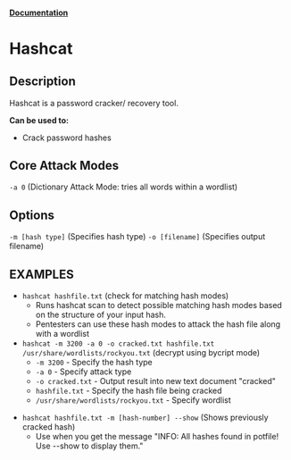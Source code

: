#### [Documentation](https://hashcat.net/hashcat/)

# Hashcat
## Description
Hashcat is a password cracker/ recovery tool.


**Can be used to:**
* Crack password hashes


## Core Attack Modes
`-a 0` (Dictionary Attack Mode: tries all words within a wordlist)


## Options
`-m [hash type]` (Specifies hash type)
`-o [filename]` (Specifies output filename)


## EXAMPLES
* `hashcat hashfile.txt` (check for matching hash modes)
	* Runs hashcat scan to detect possible matching hash modes based on the structure of your input hash. 
	* Pentesters can use these hash modes to attack the hash file along with a wordlist
* `hashcat -m 3200 -a 0 -o cracked.txt hashfile.txt /usr/share/wordlists/rockyou.txt` (decrypt using bycript mode)
	* `-m 3200` - Specify the hash type
	* `-a 0` - Specify attack type
	* `-o cracked.txt` - Output result into new text document "cracked" 
	* `hashfile.txt` - Specify the hash file being cracked
	* `/usr/share/wordlists/rockyou.txt` - Specify wordlist
- `hashcat hashfile.txt -m [hash-number] --show` (Shows previously cracked hash)
	- Use when you get the message "INFO: All hashes found in potfile! Use --show to display them."